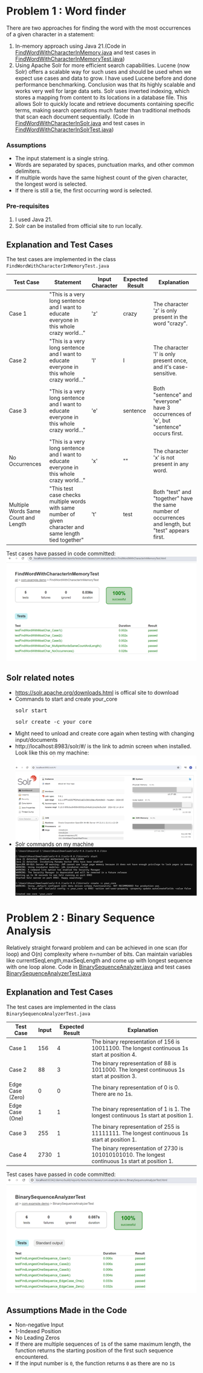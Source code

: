 # Problem 1 : Word finder

There are two approaches for finding the word with the most occurrences of a given character in a statement:
1. In-memory approach using Java 21.(Code in [FindWordWithCharacterInMemory.java](src/main/java/com/example/demo/FindWordWithCharacterInMemory.java)
   and test cases in [FindWordWithCharacterInMemoryTest.java](src/test/java/com/example/demo/FindWordWithCharacterInMemoryTest.java))
2. Using Apache Solr for more efficient search capabilities. Lucene (now Solr) offers a scalable way for such uses and should be used when we expect use cases and data to grow. I have used Lucene before and done performance benchmarking. Conclusion was that its highly scalable and works very well for large data sets. Solr uses inverted indexing, which stores a mapping from content to its locations in a database file. This allows Solr to quickly locate and retrieve documents containing specific terms, making search operations much faster than traditional methods that scan each document sequentially.
   (Code in [FindWordWithCharacterInSolr.java](src/main/java/com/example/demo/FindWordWithCharacterInSolr.java)
   and test cases in [FindWordWithCharacterInSolrTest.java](src/test/java/com/example/demo/FindWordWithCharacterInSolrTest.java))
### Assumptions

- The input statement is a single string.
- Words are separated by spaces, punctuation marks, and other common delimiters.
- If multiple words have the same highest count of the given character, the longest word is selected.
- If there is still a tie, the first occurring word is selected.

### Pre-requisites

1. I used Java 21.
2. Solr can be installed from official site to run locally.

## Explanation and Test Cases
The test cases are implemented in the class `FindWordWithCharacterInMemoryTest.java`

| Test Case                              | Statement                                                                                     | Input Character | Expected Result | Explanation                                                                                       |
|----------------------------------------|-----------------------------------------------------------------------------------------------|-----------------|-----------------|---------------------------------------------------------------------------------------------------|
| Case 1                                 | "This is a very long sentence and I want to educate everyone in this whole crazy world…"      | 'z'             | crazy           | The character 'z' is only present in the word "crazy".                                            |
| Case 2                                 | "This is a very long sentence and I want to educate everyone in this whole crazy world…"      | 'I'             | I               | The character 'I' is only present once, and it's case-sensitive.                                   |
| Case 3                                 | "This is a very long sentence and I want to educate everyone in this whole crazy world…"      | 'e'             | sentence        | Both "sentence" and "everyone" have 3 occurrences of 'e', but "sentence" occurs first.            |
| No Occurrences                         | "This is a very long sentence and I want to educate everyone in this whole crazy world…"      | 'x'             | ""              | The character 'x' is not present in any word.                                                     |
| Multiple Words Same Count and Length   | "This test case checks multiple words with same number of given character and same length tied together" | 't'             | test            | Both "test" and "together" have the same number of occurrences and length, but "test" appears first.  |

Test cases have passed in code committed: ![Test cases passed](test_cases_pass.png)


## Solr related notes

- https://solr.apache.org/downloads.html is offical site to download
- Commands to start and create your_core <pre>solr start</pre> <pre>solr create -c your_core</pre>
- Might need to unload and create core again when testing with changing input/documents
- http://localhost:8983/solr/#/ is the link to admin screen when installed. Look like this on my machine: ![Solr Admin Interface](solr_admin.png)
- Solr commands on my machine ![Solr Commands](solr_commands.png)

# Problem 2 : Binary Sequence Analysis
 Relatively straight forward problem and can be achieved in one scan (for loop) and O(n) complexity where n=number of bits. Can maintain variables like currentSeqLength,maxSeqLength and come up with longest sequence with one loop alone.
Code in [BinarySequenceAnalyzer.java](src/main/java/com/example/demo/BinarySequenceAnalyzer.java) and test cases
 [BinarySequenceAnalyzerTest.java](src/test/java/com/example/demo/BinarySequenceAnalyzerTest.java)

## Explanation and Test Cases
The test cases are implemented in the class `BinarySequenceAnalyzerTest.java`

| Test Case                              | Input | Expected Result | Explanation                                                                                       |
|----------------------------------------|-------|-----------------|---------------------------------------------------------------------------------------------------|
| Case 1                                 | 156   | 4               | The binary representation of 156 is 10011100. The longest continuous 1s start at position 4.      |
| Case 2                                 | 88    | 3               | The binary representation of 88 is 1011000. The longest continuous 1s start at position 3.        |
| Edge Case (Zero)                       | 0     | 0               | The binary representation of 0 is 0. There are no 1s.                                             |
| Edge Case (One)                        | 1     | 1               | The binary representation of 1 is 1. The longest continuous 1s start at position 1.               |
| Case 3                                 | 255   | 1               | The binary representation of 255 is 11111111. The longest continuous 1s start at position 1.      |
| Case 4                                 | 2730  | 1               | The binary representation of 2730 is 101010101010. The longest continuous 1s start at position 1. |

Test cases have passed in code committed: ![Test cases passed](binary_test_pass.png)

## Assumptions Made in the Code

- Non-negative Input
- 1-Indexed Position
- No Leading Zeros
- If there are multiple sequences of `1`s of the same maximum length, the function returns the starting position of the first such sequence encountered.
- If the input number is `0`, the function returns `0` as there are no `1`s



